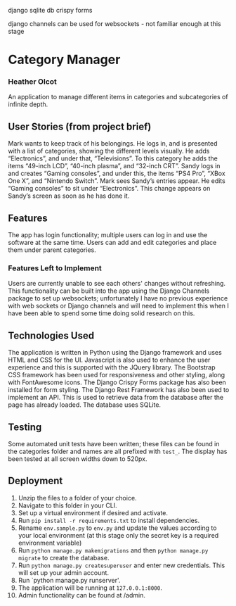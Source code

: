 django
sqlite db
crispy forms

django channels can be used for websockets - not familiar enough at this stage

# Category Manager
### Heather Olcot
An application to manage different items in categories and subcategories of infinite depth.

## User Stories (from project brief)
Mark wants to keep track of his belongings. He logs in, and is presented with a list of
categories, showing the different levels visually. He adds “Electronics”, and under that,
“Televisions”. To this category he adds the items “49-inch LCD”, “40-inch plasma”, and
“32-inch CRT”.
Sandy logs in and creates “Gaming consoles”, and under this, the items “PS4 Pro”, “XBox
One X”, and “Nintendo Switch”.
Mark sees Sandy’s entries appear. He edits “Gaming consoles” to sit under “Electronics”.
This change appears on Sandy’s screen as soon as he has done it.


## Features
The app has login functionality; multiple users can log in and use the software at the same time.
Users can add and edit categories and place them under parent categories.


### Features Left to Implement
Users are currently unable to see each others' changes without refreshing. This functionality can be built into the app using the Django Channels package to set up websockets; unfortunately I have no previous experience with web sockets or Django channels and will need to implement this when I have been able to spend some time doing solid research on this.

## Technologies Used
The application is written in Python using the Django framework and uses HTML and CSS for the UI. Javascript is also used to enhance the user experience and this is supported with the JQuery library.
The Bootstrap CSS framework has been used for responsiveness and other styling, along with FontAwesome icons. The Django Crispy Forms package has also been installed for form styling.
The Django Rest Framework has also been used to implement an API. This is used to retrieve data from the database after the page has already loaded.
The database uses SQLite.


## Testing
Some automated unit tests have been written; these files can be found in the categories folder and names are all prefixed with `test_`.
The display has been tested at all screen widths down to 520px.

## Deployment
1. Unzip the files to a folder of your choice.
2. Navigate to this folder in your CLI.
3. Set up a virtual environment if desired and activate.
4. Run `pip install -r requirements.txt` to install dependencies.
5. Rename `env.sample.py` to `env.py` and update the values according to your local environment (at this stage only the secret key is a required environment variable)
6. Run `python manage.py makemigrations` and then `python manage.py migrate` to create the database.
7. Run `python manage.py createsuperuser` and enter new credentials. This will set up your admin account.
8. Run `python manage.py runserver'.
9. The application will be running at `127.0.0.1:8000`.
10. Admin functionality can be found at /admin.